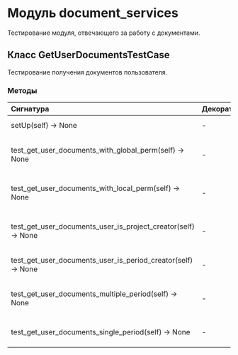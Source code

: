 # Модуль document_services

Тестирование модуля, отвечающего за работу с документами.

## Класс GetUserDocumentsTestCase

Тестирование получения документов пользователя.

### Методы

| Сигнатура                                                         | Декораторы | Описание                                                                                                     |
| :---------------------------------------------------------------- | :--------- | :----------------------------------------------------------------------------------------------------------- |
| setUp(self) -&#62; None                                           | -          | Создание данных для тестирования.                                                                            |
| test_get_user_documents_with_global_perm(self) -&#62; None        | -          | Тестирование функции `get_user_documents`.Пользователь обладает глобальной привилегией `dcis.view_document`. |
| test_get_user_documents_with_local_perm(self) -&#62; None         | -          | Тестирование функции `get_user_documents`.Пользователь обладает локальной привилегией `view_document`.       |
| test_get_user_documents_user_is_project_creator(self) -&#62; None | -          | Тестирование функции `get_user_documents`.Пользователь является создателем проекта периода.                  |
| test_get_user_documents_user_is_period_creator(self) -&#62; None  | -          | Тестирование функции `get_user_documents`.Пользователь является создателем периода.                          |
| test_get_user_documents_multiple_period(self) -&#62; None         | -          | Тестирование функции `get_user_documents`.Для периода выбран множественный тип сбора.                        |
| test_get_user_documents_single_period(self) -&#62; None           | -          | Тестирование функции `get_user_documents`.Для периода выбран единичный тип сбора.                            |